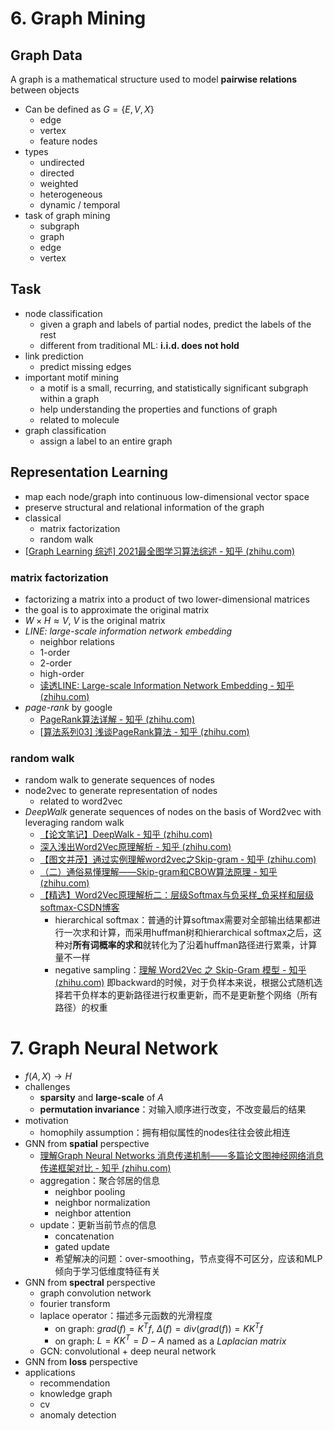 # 6. Graph Mining

## Graph Data

A graph is a mathematical structure used to model **pairwise relations** between objects

- Can be defined as $G=\{E,V,X\}$
  - edge
  - vertex
  - feature nodes
- types
  - undirected
  - directed
  - weighted
  - heterogeneous
  - dynamic / temporal
- task of graph mining
  - subgraph
  - graph
  - edge
  - vertex



## Task

- node classification
  - given a graph and labels of partial nodes, predict the labels of the rest
  - different from traditional ML: **i.i.d. does not hold**
- link prediction
  - predict missing edges
- important motif mining
  - a motif is a small, recurring, and statistically significant subgraph within a graph
  - help understanding the properties and functions of graph
  - related to molecule
- graph classification
  - assign a label to an entire graph



## Representation Learning

- map each node/graph into continuous low-dimensional vector space
- preserve structural and relational information of the graph
- classical
  - matrix factorization
  - random walk
- [[Graph Learning 综述\] 2021最全图学习算法综述 - 知乎 (zhihu.com)](https://zhuanlan.zhihu.com/p/373639485)



### matrix factorization

- factorizing a matrix into a product of two lower-dimensional matrices
- the goal is to approximate the original matrix
- $W\times H\approx V$, $V$ is the original matrix
- *LINE: large-scale information network embedding*
  - neighbor relations
  - 1-order
  - 2-order
  - high-order
  - [读透LINE: Large-scale Information Network Embedding - 知乎 (zhihu.com)](https://zhuanlan.zhihu.com/p/367428448)
- *page-rank* by google
  - [PageRank算法详解 - 知乎 (zhihu.com)](https://zhuanlan.zhihu.com/p/137561088)
  - [[算法系列03\] 浅谈PageRank算法 - 知乎 (zhihu.com)](https://zhuanlan.zhihu.com/p/197877312)



### random walk

- random walk to generate sequences of nodes
- node2vec to generate representation of nodes
  - related to word2vec
- *DeepWalk* generate sequences of nodes on the basis of Word2vec with leveraging random walk
  - [【论文笔记】DeepWalk - 知乎 (zhihu.com)](https://zhuanlan.zhihu.com/p/45167021)
  - [深入浅出Word2Vec原理解析 - 知乎 (zhihu.com)](https://zhuanlan.zhihu.com/p/114538417)
  - [【图文并茂】通过实例理解word2vec之Skip-gram - 知乎 (zhihu.com)](https://zhuanlan.zhihu.com/p/215797088)
  - [（二）通俗易懂理解——Skip-gram和CBOW算法原理 - 知乎 (zhihu.com)](https://zhuanlan.zhihu.com/p/39562499)
  - [【精选】Word2Vec原理解析二：层级Softmax与负采样_负采样和层级softmax-CSDN博客](https://blog.csdn.net/qq_22795223/article/details/105627375)
    - hierarchical softmax：普通的计算softmax需要对全部输出结果都进行一次求和计算，而采用huffman树和hierarchical softmax之后，这种对**所有词概率的求和**就转化为了沿着huffman路径进行累乘，计算量不一样
    - negative sampling：[理解 Word2Vec 之 Skip-Gram 模型 - 知乎 (zhihu.com)](https://zhuanlan.zhihu.com/p/27234078) 即backward的时候，对于负样本来说，根据公式随机选择若干负样本的更新路径进行权重更新，而不是更新整个网络（所有路径）的权重



# 7. Graph Neural Network

- $f(A,X)\to H$
- challenges
  - **sparsity** and **large-scale** of $A$
  - **permutation invariance**：对输入顺序进行改变，不改变最后的结果
- motivation
  - homophily assumption：拥有相似属性的nodes往往会彼此相连
- GNN from **spatial** perspective
  - [理解Graph Neural Networks 消息传递机制——多篇论文图神经网络消息传递框架对比 - 知乎 (zhihu.com)](https://zhuanlan.zhihu.com/p/352510643)
  - aggregation：聚合邻居的信息
    - neighbor pooling
    - neighbor normalization
    - neighbor attention
  - update：更新当前节点的信息
    - concatenation
    - gated update
    - 希望解决的问题：over-smoothing，节点变得不可区分，应该和MLP倾向于学习低维度特征有关
- GNN from **spectral** perspective
  - graph convolution network
  - fourier transform
  - laplace operator：描述多元函数的光滑程度
    - on graph: $grad(f)=K^Tf,\ \Delta(f)=div(grad(f))=KK^Tf$
    - on graph: $L=KK^T=D-A$ named as a *Laplacian matrix*
  - GCN: convolutional + deep neural network
- GNN from **loss** perspective
- applications
  - recommendation
  - knowledge graph
  - cv
  - anomaly detection






